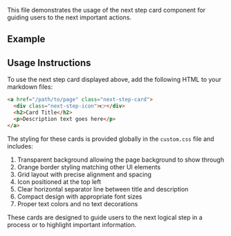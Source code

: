 <script setup>
import NextStepCard from '/components/NextStepCard.vue';
import PageHeader from '/components/PageHeader.vue';
</script>

<PageHeader 
  title="Next Step Card Template" 
  icon="👉" 
  time="Reading time: 2 minutes" 
/>

This file demonstrates the usage of the next step card component for guiding users to the next important actions.

## Example

<NextStepCard 
  title="First Time Setup"
  description="Create your admin account and get started with SSM"
  icon="👉"
  link="/docs/getting-started/first-steps"
/>

## Usage Instructions

To use the next step card displayed above, add the following HTML to your markdown files:

```html
<a href="/path/to/page" class="next-step-card">
  <div class="next-step-icon">👉</div>
  <h2>Card Title</h2>
  <p>Description text goes here</p>
</a>
```

The styling for these cards is provided globally in the `custom.css` file and includes:

1. Transparent background allowing the page background to show through
2. Orange border styling matching other UI elements
3. Grid layout with precise alignment and spacing
4. Icon positioned at the top left
5. Clear horizontal separator line between title and description
6. Compact design with appropriate font sizes
7. Proper text colors and no text decorations

These cards are designed to guide users to the next logical step in a process or to highlight important information.
